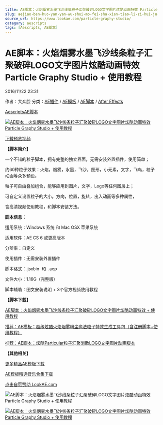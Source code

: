 ```yaml
---
title: AE脚本：火焰烟雾水墨飞沙线条粒子汇聚破碎LOGO文字图片炫酷动画特效 Particle Graphy Studio + 使用教程
slug: aejiao-ben-huo-yan-yan-wu-shui-mo-fei-sha-xian-tiao-li-zi-hui-ju-po-sui-logowen-zi-tu-pian-xuan-ku-dong-hua-te-xiao-particle-graphy-studio-shi-yong-jiao-cheng
source_url: https://www.lookae.com/particle-graphy-studio/
category: aescripts
tags: [Aescripts, AE脚本]
---
```

# AE脚本：火焰烟雾水墨飞沙线条粒子汇聚破碎LOGO文字图片炫酷动画特效 Particle Graphy Studio + 使用教程

2016/11/22 23:31

作者：大众脸
分类：[AE插件](https://www.lookae.com/after-effects/aechajian/) / [AE模板](https://www.lookae.com/after-effects/other-after-effects/) / [AE脚本](https://www.lookae.com/after-effects/aescripts/) / [After Effects](https://www.lookae.com/after-effects/)

[Aescripts](https://www.lookae.com/tag/aescripts/)[AE脚本](https://www.lookae.com/tag/ae%e8%84%9a%e6%9c%ac/)

[![AE脚本：火焰烟雾水墨飞沙线条粒子汇聚破碎LOGO文字图片炫酷动画特效 Particle Graphy Studio + 使用教程](https://www.lookae.com/wp-content/uploads/2016/11/Particle-Graphy-Studio.jpg "AE脚本：火焰烟雾水墨飞沙线条粒子汇聚破碎LOGO文字图片炫酷动画特效 Particle Graphy Studio + 使用教程-LookAE.com")](https://www.lookae.com/wp-content/uploads/2016/11/Particle-Graphy-Studio.jpg)

[下载预览视频](https://cloud.video.taobao.com/play/u/705956171/p/1/e/6/t/1/50001604788.mp4)

**【脚本简介】**

一个不错的粒子脚本，拥有完整的独立界面，无需安装外置插件，使用简单；

约60种粒子效果：火焰，烟雾，水墨，飞沙，图形，小元素，文字，飞鸟，粒子动画等众多预设，

粒子可自由叠加组合，能够应用到图片，文字，Logo等任何图层上；

可自定义设置粒子的大小，方向，位置，旋转，出入动画等多种属性，

含高清视频使用教程，和脚本安装方法。

**脚本信息：**

适用系统：Windows 系统 和 Mac OSX 苹果系统

适用软件：AE CS 6 或更高版本

分辨率：自定义

使用插件：无需安装外置插件

脚本格式：.jsxbin  和  .aep

文件大小：1.16G（完整版）

脚本辅助：图文安装说明 + 3个官方视频使用教程

**【脚本下载】**

[AE脚本：火焰烟雾水墨飞沙线条粒子汇聚破碎LOGO文字图片炫酷动画特效 + 使用教程](http://lookae.ctfile.com/fs/PhY161710206)

[推荐：AE模板：超级炫酷火焰烟雾粉尘魔法粒子特效生成工具包（含注册脚本+使用教程）](https://www.lookae.com/particlefx/)

[推荐：AE脚本：炫酷Particular粒子汇聚消散LOGO文字图片动画脚本](https://www.lookae.com/pro-fxpresets/)

**【其他相关】**

[更多精品AE模板下载](https://www.lookae.com/after-effects/other-after-effects/)

[AE模板精选音乐合集下载](https://item.taobao.com/item.htm?spm=a1z10.1.w4004-2793089344.4.MUvxbV&id=37289930486)

[点击自愿赞助 LookAE.com](https://www.lookae.com/sponsor/)

![AE脚本：火焰烟雾水墨飞沙线条粒子汇聚破碎LOGO文字图片炫酷动画特效 Particle Graphy Studio + 使用教程](https://img.alicdn.com/imgextra/i4/705956171/TB2pWgYdCOI.eBjSspmXXatOVXa_!!705956171.jpg "AE脚本：火焰烟雾水墨飞沙线条粒子汇聚破碎LOGO文字图片炫酷动画特效 Particle Graphy Studio + 使用教程-LookAE.com")

[![AE脚本：火焰烟雾水墨飞沙线条粒子汇聚破碎LOGO文字图片炫酷动画特效 Particle Graphy Studio + 使用教程](https://mir-s3-cdn-cf.behance.net/project_modules/max_1200/59f2e544209875.580f65e36e2ea.jpg "AE脚本：火焰烟雾水墨飞沙线条粒子汇聚破碎LOGO文字图片炫酷动画特效 Particle Graphy Studio + 使用教程-LookAE.com")](https://videohive.net/item/particle-graphy-studio/18522966)

